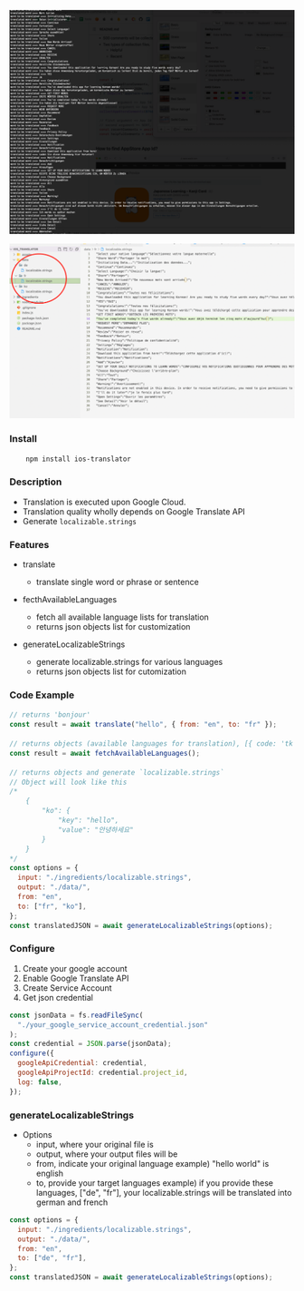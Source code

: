 ![demonstration1.png](./demonstration1.png)

![demonstration2.png](./demonstration2.png)

### Install

```bash
    npm install ios-translator
```

### Description

- Translation is executed upon Google Cloud.
- Translation quality wholly depends on Google Translate API
- Generate `localizable.strings`

### Features

- translate

  - translate single word or phrase or sentence

- fecthAvailableLanguages

  - fetch all available language lists for translation
  - returns json objects list for customization

- generateLocalizableStrings

  - generate localizable.strings for various languages
  - returns json objects list for cutomization

### Code Example

```jsx
// returns 'bonjour'
const result = await translate("hello", { from: "en", to: "fr" });

// returns objects (available languages for translation), [{ code: 'tk', name: 'Turkmen' }, { code: 'uk', name: 'Ukrainian' },]
const result = await fetchAvailableLanguages();

// returns objects and generate `localizable.strings`
// Object will look like this
/*
    {
        "ko": {
            "key": "hello",
            "value": "안녕하세요"
        }
    }
*/
const options = {
  input: "./ingredients/localizable.strings",
  output: "./data/",
  from: "en",
  to: ["fr", "ko"],
};
const translatedJSON = await generateLocalizableStrings(options);
```

### Configure

1. Create your google account
2. Enable Google Translate API
3. Create Service Account
4. Get json credential

```jsx
const jsonData = fs.readFileSync(
  "./your_google_service_account_credential.json"
);
const credential = JSON.parse(jsonData);
configure({
  googleApiCredential: credential,
  googleApiProjectId: credential.project_id,
  log: false,
});
```

### generateLocalizableStrings

- Options
  - input, where your original file is
  - output, where your output files will be
  - from, indicate your original language
    example) "hello world" is english
  - to, provide your target languages
    example) if you provide these languages, ["de", "fr"], your localizable.strings will be translated into german and french

```jsx
const options = {
  input: "./ingredients/localizable.strings",
  output: "./data/",
  from: "en",
  to: ["de", "fr"],
};
const translatedJSON = await generateLocalizableStrings(options);
```
